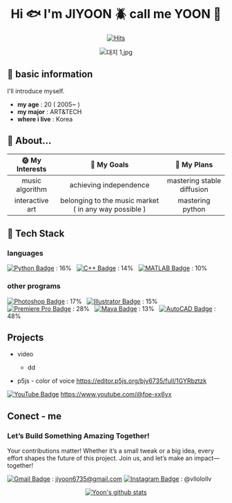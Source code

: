 <div align=center>
	
# Hi :fish: I'm JIYOON :beetle: call me YOON :tropical_fish:

[![Hits](https://hits.seeyoufarm.com/api/count/incr/badge.svg?url=https%3A%2F%2Fgithub.com%2Fzzsza)](https://hits.seeyoufarm.com) 

![대지 1,jpg](https://github.com/user-attachments/assets/bc82e3e4-b6d9-4489-a420-f5b2096a7a8a)

</div>


## :wind_chime: basic information
I'll introduce myself.
* **my age** : 20 ( 2005~ )
* **my major** : ART&TECH
* **where i live** : Korea

## :chicken: About...
| :sun_with_face: My Interests | :full_moon_with_face: My Goals | :new_moon_with_face: My Plans |
|:----------:|:-----------:|:-----------:|
| music algorithm | achieving independence | mastering stable diffusion |
|  interactive art | belonging to the music market ( in any way possible ) | mastering python |

## :telescope: Tech Stack
### languages
[![Python Badge](https://img.shields.io/badge/Python-3776AB?style=flat-square&logo=Python&logoColor=white)](https://www.python.org) : 16% &nbsp;
[![C++ Badge](https://img.shields.io/badge/C%2B%2B-00599C?style=flat-square&logo=c%2B%2B&logoColor=white)](https://www.cplusplus.com) : 14% &nbsp;
[![MATLAB Badge](https://img.shields.io/badge/MATLAB-0076A8?style=flat-square&logo=MATLAB&logoColor=white)](https://www.mathworks.com/products/matlab.html) : 10% &nbsp;

### other programs
[![Photoshop Badge](https://img.shields.io/badge/Photoshop-31A8FF?style=flat-square&logo=Adobe-Photoshop&logoColor=white)](https://www.adobe.com/products/photoshop.html) : 17% &nbsp;
[![Illustrator Badge](https://img.shields.io/badge/Illustrator-FF9A00?style=flat-square&logo=Adobe-Illustrator&logoColor=white)](https://www.adobe.com/products/illustrator.html) : 15% &nbsp;
[![Premiere Pro Badge](https://img.shields.io/badge/Premiere%20Pro-9999FF?style=flat-square&logo=Adobe-Premiere-Pro&logoColor=white)](https://www.adobe.com/products/premiere.html) : 28% &nbsp;
[![Maya Badge](https://img.shields.io/badge/Maya-1C7C87?style=flat-square&logo=Autodesk-Maya&logoColor=white)](https://www.autodesk.com/products/maya/overview) : 13% &nbsp;
[![AutoCAD Badge](https://img.shields.io/badge/AutoCAD-0091C8?style=flat-square&logo=Autodesk-AutoCAD&logoColor=white)](https://www.autodesk.com/products/autocad/overview) : 48% &nbsp;

## Projects
* video
  * dd
 
* p5js - color of voice <https://editor.p5js.org/bjy6735/full/1GYRbztzk>

[![YouTube Badge](https://img.shields.io/badge/YouTube-FF0000?style=flat-square&logo=YouTube&logoColor=white&link=https://www.youtube.com/channel/foe-xx6yx)](https://www.youtube.com/channel/foe-xx6yx)
https://www.youtube.com/@foe-xx6yx

## Conect - me
### Let’s Build Something Amazing Together!

Your contributions matter! Whether it’s a small tweak or a big idea, every effort shapes the future of this project. Join us, and let’s make an impact—together!

[![Gmail Badge](https://img.shields.io/badge/Gmail-d14836?style=flat-square&logo=Gmail&logoColor=white&link=mailto:jiyoon6735@gmail.com)](mailto:jiyoon6735@gmail.com) : jiyoon6735@gmail.com
[![Instagram Badge](https://img.shields.io/badge/Instagram-%23E4405F?style=flat-square&logo=Instagram&logoColor=white&link=https://instagram.com/vlollolv)](https://instagram.com/vllolollv) : @vllolollv

<div align=center>
	
</div>

<div align=center>
	
[![Yoon's github stats](https://github-readme-stats.vercel.app/api?username=bjy6735)](https://github.com/bjy6735/github-readme-stats)
